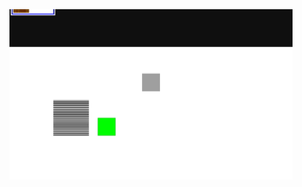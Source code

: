 <img src="https://github.com/diwalkerdev/Assets/blob/master/Untitled2D/progress/untitled2d-dev-001.gif?raw=true" width="600px">

